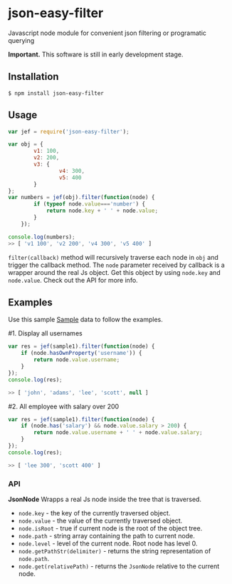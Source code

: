 json-easy-filter
================

Javascript node module for convenient json filtering or programatic querying

**Important.** This software is still in early development stage. 

## Installation

```shell
$ npm install json-easy-filter
```

## Usage

```js
var jef = require('json-easy-filter');

var obj = {
		v1: 100,
		v2: 200,
		v3: {
				v4: 300,
				v5: 400
		}
};
var numbers = jef(obj).filter(function(node) {
		if (typeof node.value==='number') {
			return node.key + ' ' + node.value;
		}
	});

console.log(numbers);
>> [ 'v1 100', 'v2 200', 'v4 300', 'v5 400' ]
```
`filter(callback)` method will recursively traverse each node in `obj` and trigger the callback method.
The `node` parameter received by callback is a wrapper around the real Js object. Get this object by using `node.key` and `node.value`.
Check out the API for more info.

## Examples

Use this sample <a href="https://raw.githubusercontent.com/gliviu/json-easy-filter/master/sampleData1.js" target="_blank">Sample</a> data to follow the examples.


&#35;1. Display all usernames

```js
var res = jef(sample1).filter(function(node) {
	if (node.hasOwnProperty('username')) {
		return node.value.username;
	}
});
console.log(res);

>> [ 'john', 'adams', 'lee', 'scott', null ] 
```
&#35;2. All employee with salary over 200
```js
var res = jef(sample1).filter(function(node) {
	if (node.has('salary') && node.value.salary > 200) {
		return node.value.username + ' ' + node.value.salary;
	}
});
console.log(res);

>> [ 'lee 300', 'scott 400' ] 
```

### API

**JsonNode**
Wrapps a real Js node inside the tree that is traversed.

* `node.key` - the key of the currently traversed object.
* `node.value` - the value of the currently traversed object.
* `node.isRoot` - true if current node is the root of the object tree.
* `node.path` - string array containing the path to current node.
* `node.level` - level of the current node. Root node has level 0.
* `node.getPathStr(delimiter)` - returns the string representation of `node.path`.
* `node.get(relativePath)` - returns the `JsonNode` relative to the current node.
